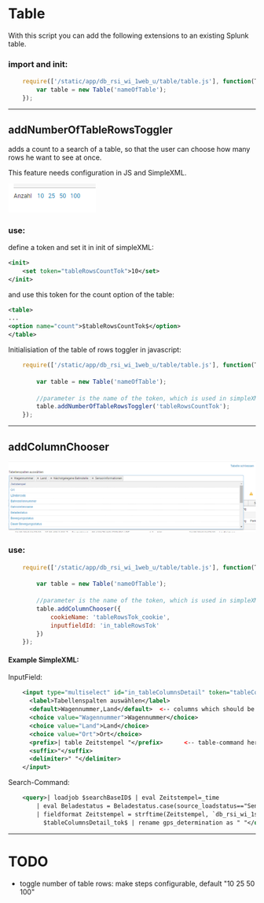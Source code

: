 
# Table
With this script you can add the following extensions to an existing Splunk table.

### import and init:
```javascript
    require(['/static/app/db_rsi_wi_1web_u/table/table.js'], function(Table) {
        var table = new Table('nameOfTable');
    });
```

___
## addNumberOfTableRowsToggler
adds a count to a search of a table, so that the user can choose how many rows he want to see at once.

This feature needs configuration in JS and SimpleXML.

![Choose number of rows](./screenshots/NumberOfRowsChooser.PNG)


### use:

define a token and set it in init of simpleXML:

```xml
<init>
    <set token="tableRowsCountTok">10</set>
</init>
```

and use this token for the count option of the table:

```xml
<table>
...
<option name="count">$tableRowsCountTok$</option>
</table>
```

Initialisiation of the table of rows toggler in javascript:

```javascript
    require(['/static/app/db_rsi_wi_1web_u/table/table.js'], function(Table) {

        var table = new Table('nameOfTable');

        //parameter is the name of the token, which is used in simpleXML
        table.addNumberOfTableRowsToggler('tableRowsCountTok');
    });
```
___
## addColumnChooser

![choose columns of table](./screenshots/tableColumnChooser.PNG)

### use: 


```javascript
    require(['/static/app/db_rsi_wi_1web_u/table/table.js'], function(Table) {

        var table = new Table('nameOfTable');

        //parameter is the name of the token, which is used in simpleXML
        table.addColumnChooser({
            cookieName: 'tableRowsTok_cookie', 
            inputfieldId: 'in_tableRowsTok'
        })
    });
```

#### Example SimpleXML:

InputField:

```xml
    <input type="multiselect" id="in_tableColumnsDetail" token="tableColumnsDetail_tok" searchWhenChanged="true">
      <label>Tabellenspalten auswählen</label>
      <default>Wagennummer,Land</default>  <-- columns which should be shown as default (before user selected his own fields)
      <choice value="Wagennummer">Wagennummer</choice>
      <choice value="Land">Land</choice>
      <choice value="Ort">Ort</choice>
      <prefix>| table Zeitstempel "</prefix>      <-- table-command here as prefix, with fields that should not be deselectable. This fields should not be listed as choice in input
      <suffix>"</suffix>
      <delimiter>" "</delimiter>
    </input>
````


Search-Command: 

```xml
    <query>| loadjob $searchBaseID$ | eval Zeitstempel=_time          
        | eval Beladestatus = Beladestatus.case(source_loadstatus=="Sensor",", seit ".if(loadstatus_lastChange="Unbekannt","Unbekannt",strftime(strptime(loadstatus_lastChange, `db_rsi_wi_1src_ma_eventTimeFormat`), "%d.%m.%Y %H:%M")),source_loadstatus=="FLO-LSO",", Information vom ".if(base_wgfTimestamp="Unbekannt","Unbekannt",strftime(strptime(base_wgfTimestamp, `db_rsi_wi_1src_ma_eventTimeFormat`), "%d.%m.%Y %H:%M")),1=1,", ")." (Quelle: ".source_loadstatus.")", Bewegungsstatus = Bewegungsstatus." seit ".if(moveState_lastChange="Unbekannt","Unbekannt",strftime(strptime(moveState_lastChange, `db_rsi_wi_1src_ma_eventTimeFormat`), "%d.%m.%Y %H:%M"))
        | fieldformat Zeitstempel = strftime(Zeitstempel, `db_rsi_wi_1src_ma_fieldformatTimeFormat`)
          $tableColumnsDetail_tok$ | rename gps_determination as " "</query>                                  <-- use token with table-command here in search-command
```
___

# TODO

- toggle number of table rows: make steps configurable, default "10 25 50 100"

